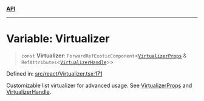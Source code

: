 [**API**](../../API.md)

***

# Variable: Virtualizer

> `const` **Virtualizer**: `ForwardRefExoticComponent`\<[`VirtualizerProps`](../interfaces/VirtualizerProps.md) & `RefAttributes`\<[`VirtualizerHandle`](../interfaces/VirtualizerHandle.md)\>\>

Defined in: [src/react/Virtualizer.tsx:171](https://github.com/inokawa/virtua/blob/9beb70eb109c037ab86ea839e5f119e979768d35/src/react/Virtualizer.tsx#L171)

Customizable list virtualizer for advanced usage. See [VirtualizerProps](../interfaces/VirtualizerProps.md) and [VirtualizerHandle](../interfaces/VirtualizerHandle.md).
